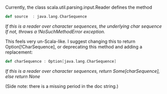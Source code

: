 Currently, the class scala.util.parsing.input.Reader 
defines the method
```scala
def source  : java.lang.CharSequence
```
*If this is a reader over character sequences, the underlying char sequence If not, throws a !NoSuchMethodError exception.*

This feels very un-Scala-like. I suggest changing this to return Option[!CharSequence], or deprecating this
method and adding a replacement:

```scala
def charSequence : Option[java.lang.CharSequence]
```

*If this is a reader over character sequences, return Some[charSequence], else return None*

(Side note: there is a missing period in the doc string.)

